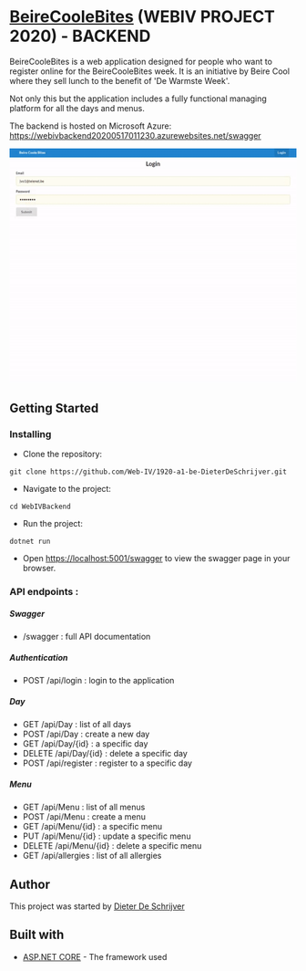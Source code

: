 # [BeireCooleBites](http://dieterdeschrijver.be/) (WEBIV PROJECT 2020) - BACKEND

BeireCooleBites is a web application designed for people who want to register online for the BeireCooleBites week. It is an initiative by Beire Cool where they sell lunch to the benefit of 'De Warmste Week'.

Not only this but the application includes a fully functional managing platform for all the days and menus.

The backend is hosted on Microsoft Azure: https://webivbackend20200517011230.azurewebsites.net/swagger

<img src="WebIVBackend/assets/ezgif-4-0a5800767ae7.gif" alt="demo gif" />

## Getting Started

### Installing

* Clone the repository:
```
git clone https://github.com/Web-IV/1920-a1-be-DieterDeSchrijver.git
```

* Navigate to the project:
```
cd WebIVBackend
```

* Run the project:
```
dotnet run
```

* Open [https://localhost:5001/swagger](https://localhost:5001/swagger) to view the swagger page in your browser.

### API endpoints : 
##### Swagger
- /swagger : full API documentation
##### Authentication
- POST /api/login : login to the application
##### Day
- GET /api/Day : list of all days
- POST /api/Day : create a new day
- GET /api/Day/{id} : a specific day
- DELETE /api/Day/{id} : delete a specific day
- POST /api/register : register to a specific day
##### Menu
- GET /api/Menu : list of all menus
- POST /api/Menu : create a menu
- GET /api/Menu/{id} : a specific menu
- PUT /api/Menu/{id} : update a specific menu
- DELETE /api/Menu/{id} : delete a specific menu
- GET /api/allergies : list of all allergies

## Author

This project was started by [Dieter De Schrijver](https://github.com/DieterDeSchrijver)

## Built with

* [ASP.NET CORE](https://dotnet.microsoft.com/apps/aspnet) - The framework used

